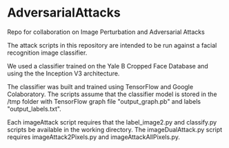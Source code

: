 # AdversarialAttacks
Repo for collaboration on Image Perturbation and Adversarial Attacks

The attack scripts in this repository are intended to be run against a facial recognition image classifier.

We used a classifier trained on the Yale B Cropped Face Database and using the the Inception V3 architecture.

The classifier was built and trained using TensorFlow and Google Colaboratory. The scripts assume that the classifier model is stored in the /tmp folder with TensorFlow graph file "output_graph.pb" and labels "output_labels.txt".

Each imageAttack script requires that the label_image2.py and classify.py scripts be available in the working directory. The imageDualAttack.py script requires imageAttack2Pixels.py and imageAttackAllPixels.py.
